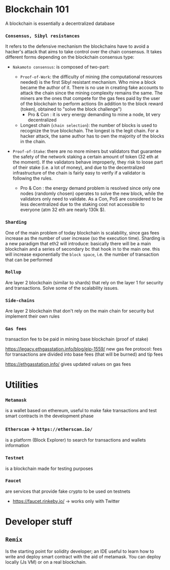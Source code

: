 # Blockchain 101
A blockchain is essentially a decentralized database

### `Consensus, Sibyl resistances`
It refers to the defensive mechanism the blockchains have to avoid a hacker's attack that aims to take control over the chain consensus. It takes different forms depending on the blockchain consensus type:
* `Nakamoto consensus`: is composed of two-part:
    * `Proof-of-Work`: the difficulty of mining (the computational resources needed) is the first Sibyl resistant mechanism. Who mine a block became the author of it. There is no use in creating fake accounts to attack the chain since the mining complexity remains the same.
    The miners are the ones that compete for the gas fees paid by the user of the blockchain to perform actions (In addition to the block reward (token), obtained to "solve the block challenge")
        * Pro & Con : it is very energy demanding to mine a node, bt very decentralized
    * Longest chain (`chain selection`): the number of blocks is used to recognize the true blockchain. The longest is the legit chain. For a hacker attack, the same author has to own the majority of the blocks in the chain.

* `Proof-of-Stake`: there are no more miners but validators that guarantee the safety of the network staking a certain amount of token (32 eth at the moment). If the validators behave improperly, they risk to loose part of their stake (i.e. a lot of money), and due to the decentralized infrastructure of the chain is fairly easy to verify if a validator is following the rules.
    * Pro & Con : the energy demand problem is resolved since only one nodes (randomly chosen) operates to solve the new block, while the validators only need to validate. As a Con, PoS are considered to be less decentralized due to the staking cost not accessible to everyone (atm 32 eth are nearly 130k $).

### `Sharding`
One of the main problem of today blockchain is scalability, since gas fees increase as the number of user increase (so the execution time). Sharding is a new paradigm that eth2 will introduce: basically there will be a main blockchain and a series of secondary bc that hook in to the main one. this will increase exponentially the `block space`, i.e. the number of transaction that can be performed 

### `Rollup`
Are layer 2 blockchain (similar to shards) that rely on the layer 1 for security and transactions. Solve some of the scalability issues. 

### `Side-chains`
Are layer 2 blockchain that don't rely on the main chain for security but implement their own rules

### `Gas fees`

transaction fee to be paid in mining base blockchain (proof of stake)

https://legacy.ethgasstation.info/blog/eip-1559/ new gas fee protocol: fees for transactions are divided into base fees (that will be burned) and tip fees

https://ethgasstation.info/ gives updated values on gas fees




# Utilities

### `Metamask`

is a wallet based on ethereum, useful to make fake transactions and test smart contracts in the development phase

### `Etherscan` -> `https://etherscan.io/`

is a platform (Block Explorer) to search for transactions and wallets information

### `Testnet`

is a blockchain made for testing purposes

### `Faucet`

are services that provide fake crypto to be used on testnets

* <https://faucet.rinkeby.io/> -> works only with Twitter



# Developer stuff

## `Remix`
Is the starting point for solidity developer; an IDE useful to learn how to write and deploy smart contract with the aid of metamask. You can deploy locally (Js VM) or on a real blockchain.

